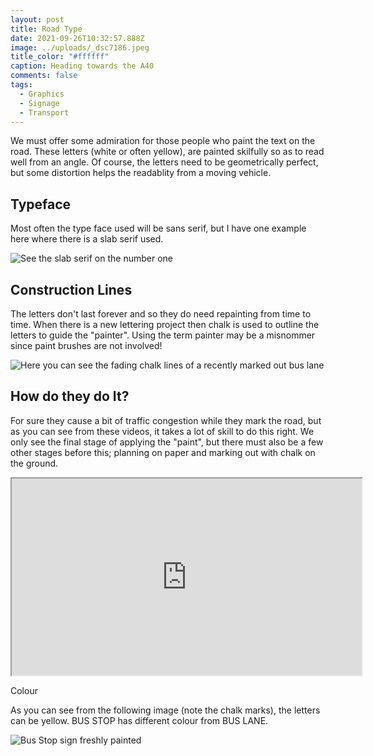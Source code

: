 ```yaml
---
layout: post
title: Road Type
date: 2021-09-26T10:32:57.888Z
image: ../uploads/_dsc7186.jpeg
title_color: "#ffffff"
caption: Heading towards the A40
comments: false
tags:
  - Graphics
  - Signage
  - Transport
---
```

We must offer some admiration for those people who paint the text on the road. These letters (white or often yellow), are painted skilfully so as to read well from an angle. Of course, the letters need to be geometrically perfect, but some distortion helps the readablity from a moving vehicle.

## Typeface

Most often the type face used will be sans serif, but I have one example here where there is a slab serif used.

![See the slab serif on the number one](../uploads/img_1266.jpeg)

## Construction Lines

The letters don't last forever and so they do need repainting from time to time. When there is a new lettering project then chalk is used to outline the letters to guide the "painter". Using the term painter may be a misnommer since paint brushes are not involved!

 

![Here you can see the fading chalk lines of a recently marked out bus lane](../uploads/img_0642.jpeg "Here you can see the fading chalk lines of a recently marked out bus lane")

## How do they do It?

For sure they cause a bit of traffic congestion while they mark the road, but as you can see from these videos, it takes a lot of skill to do this right. We only see the final stage of applying the "paint", but there must also be a few other stages before this; planning on paper and marking out with chalk on the ground. 

<div class="video-box"><iframe width="560" height="315" src="https://www.youtube.com/embed/IC7VmzghjoI?rel=0" allow="accelerometer; autoplay; encrypted-media; gyroscope; picture-in-picture" allowfullscreen></iframe></div>

Colour

As you can see from the following image (note the chalk marks), the letters can be yellow. BUS STOP has different colour from BUS LANE.

![Bus Stop sign freshly painted](../uploads/img_0637.jpeg)